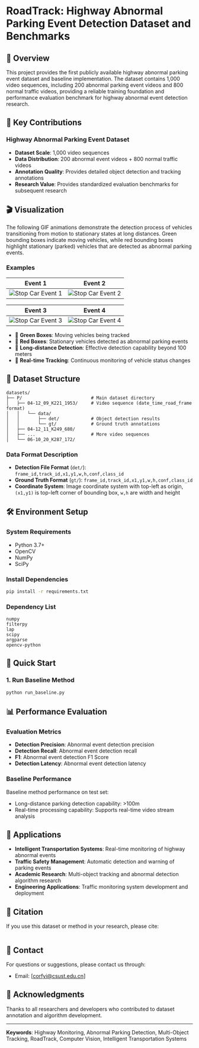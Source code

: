 # RoadTrack: Highway Abnormal Parking Event Detection Dataset and Benchmarks

## 📖 Overview

This project provides the first publicly available highway abnormal parking event dataset and baseline implementation. The dataset contains 1,000 video sequences, including 200 abnormal parking event videos and 800 normal traffic videos, providing a reliable training foundation and performance evaluation benchmark for highway abnormal event detection research.

## 🚀 Key Contributions

###  Highway Abnormal Parking Event Dataset
- **Dataset Scale**: 1,000 video sequences
- **Data Distribution**: 200 abnormal event videos + 800 normal traffic videos
- **Annotation Quality**: Provides detailed object detection and tracking annotations
- **Research Value**: Provides standardized evaluation benchmarks for subsequent research

## 🎬 Visualization

The following GIF animations demonstrate the detection process of vehicles transitioning from motion to stationary states at long distances. Green bounding boxes indicate moving vehicles, while red bounding boxes highlight stationary (parked) vehicles that are detected as abnormal parking events.

### Examples

<div align="center">

| Event 1 | Event 2 |
|:-------:|:-------:|
| ![Stop Car Event 1](gif/stop_car_event1.gif) | ![Stop Car Event 2](gif/stop_car_event2.gif) |


| Event 3 | Event 4 |
|:-------:|:-------:|
| ![Stop Car Event 3](gif/stop_car_event3.gif) | ![Stop Car Event 4](gif/stop_car_event4.gif) |


</div>

- 🚗 **Green Boxes**: Moving vehicles being tracked
- 🚨 **Red Boxes**: Stationary vehicles detected as abnormal parking events
- 📏 **Long-distance Detection**: Effective detection capability beyond 100 meters
- 🎯 **Real-time Tracking**: Continuous monitoring of vehicle status changes



## 📁 Dataset Structure

```
datasets/
├── P/                          # Main dataset directory
│   ├── 04-12_09_K221_1953/     # Video sequence (date_time_road_frame format)
│   │   └── data/
│   │       ├── det/            # Object detection results
│   │       └── gt/             # Ground truth annotations
│   ├── 04-12_11_K249_680/
│   ├── ...                     # More video sequences
│   └── 06-10_20_K287_172/
```

### Data Format Description

- **Detection File Format** (`det/`): `frame_id,track_id,x1,y1,w,h,conf,class_id`
- **Ground Truth Format** (`gt/`): `frame_id,track_id,x1,y1,w,h,conf,class_id`
- **Coordinate System**: Image coordinate system with top-left as origin, `(x1,y1)` is top-left corner of bounding box, `w,h` are width and height

## 🛠️ Environment Setup

### System Requirements
- Python 3.7+
- OpenCV
- NumPy
- SciPy

### Install Dependencies

```bash
pip install -r requirements.txt
```

### Dependency List
```
numpy
filterpy
lap
scipy
argparse
opencv-python
```

## 🚀 Quick Start

### 1. Run Baseline Method

```bash
python run_baseline.py
```



## 📊 Performance Evaluation

### Evaluation Metrics

- **Detection Precision**: Abnormal event detection precision
- **Detection Recall**: Abnormal event detection recall
- **F1**: Abnormal event detection F1 Score
- **Detection Latency**: Abnormal event detection latency

### Baseline Performance
Baseline method performance on test set:
- Long-distance parking detection capability: >100m
- Real-time processing capability: Supports real-time video stream analysis



## 🎯 Applications

- **Intelligent Transportation Systems**: Real-time monitoring of highway abnormal events
- **Traffic Safety Management**: Automatic detection and warning of parking events
- **Academic Research**: Multi-object tracking and abnormal detection algorithm research
- **Engineering Applications**: Traffic monitoring system development and deployment

## 📖 Citation

If you use this dataset or method in your research, please cite:

```bibtex

```




## 📧 Contact

For questions or suggestions, please contact us through:

- Email: [corfyi@csust.edu.cn]

## 🙏 Acknowledgments

Thanks to all researchers and developers who contributed to dataset annotation and algorithm development.

---

**Keywords**: Highway Monitoring, Abnormal Parking Detection, Multi-Object Tracking, RoadTrack, Computer Vision, Intelligent Transportation Systems
